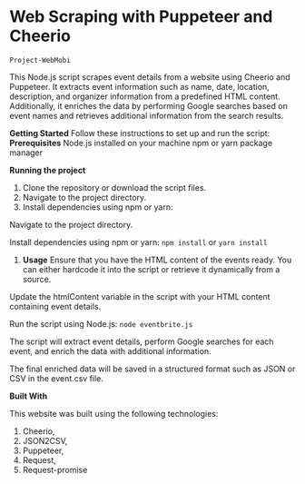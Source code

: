 # Web Scraping with Puppeteer and Cheerio

`Project-WebMobi`

This Node.js script scrapes event details from a website using Cheerio and Puppeteer. It extracts event information such as name, date, location, description, and organizer information from a predefined HTML content. Additionally, it enriches the data by performing Google searches based on event names and retrieves additional information from the search results.

**Getting Started**
Follow these instructions to set up and run the script:
**Prerequisites**
  Node.js installed on your machine
  npm or yarn package manager

**Running the project**

1. Clone the repository or download the script files.
2. Navigate to the project directory.
3. Install dependencies using npm or yarn:

Navigate to the project directory.

Install dependencies using npm or yarn:
`npm install` or `yarn install`

1. **Usage**
Ensure that you have the HTML content of the events ready. You can either hardcode it into the script or retrieve it dynamically from a source.

Update the htmlContent variable in the script with your HTML content containing event details.

Run the script using Node.js:
`node eventbrite.js`

The script will extract event details, perform Google searches for each event, and enrich the data with additional information.

The final enriched data will be saved in a structured format such as JSON or CSV in the event.csv file.

**Built With**

This website was built using the following technologies:
1. Cheerio,
2. JSON2CSV,
3. Puppeteer,
4. Request,
5. Request-promise
